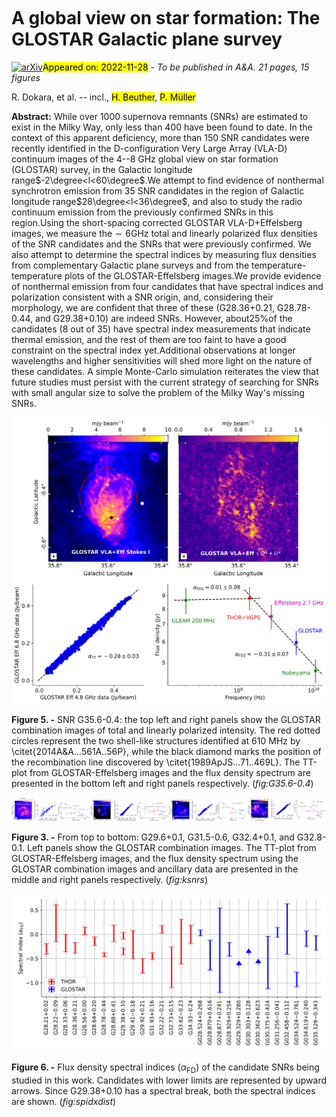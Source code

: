 <div class="macros" style="visibility:hidden;">
$\newcommand{\ensuremath}{}$
$\newcommand{\xspace}{}$
$\newcommand{\object}[1]{\texttt{#1}}$
$\newcommand{\farcs}{{.}''}$
$\newcommand{\farcm}{{.}'}$
$\newcommand{\arcsec}{''}$
$\newcommand{\arcmin}{'}$
$\newcommand{\ion}[2]{#1#2}$
$\newcommand{\textsc}[1]{\textrm{#1}}$
$\newcommand{\hl}[1]{\textrm{#1}}$
$\newcommand{\dok}{\citetalias{2021A&A...651A..86D}}$
$\newcommand{\loren}{\citetalias{2017A&A...605A..58A}}$</div>

<div class="macros" style="visibility:hidden;">
$\newcommand{$\ensuremath$}{}$
$\newcommand{$\xspace$}{}$
$\newcommand{$\object$}[1]{\texttt{#1}}$
$\newcommand{$\farcs$}{{.}''}$
$\newcommand{$\farcm$}{{.}'}$
$\newcommand{$\arcsec$}{''}$
$\newcommand{$\arcmin$}{'}$
$\newcommand{$\ion$}[2]{#1#2}$
$\newcommand{$\textsc$}[1]{\textrm{#1}}$
$\newcommand{$\hl$}[1]{\textrm{#1}}$
$\newcommand{$\dok$}{\citetalias{2021A&A...651A..86D}}$
$\newcommand{$\loren$}{\citetalias{2017A&A...605A..58A}}$</div>



<div id="title">

# A global view on star formation: The GLOSTAR Galactic plane survey

</div>
<div id="comments">

[![arXiv](https://img.shields.io/badge/arXiv-2211.13811-b31b1b.svg)](https://arxiv.org/abs/2211.13811)<mark>Appeared on: 2022-11-28</mark> - _To be published in A&A. 21 pages, 15 figures_

</div>
<div id="authors">

R. Dokara, et al. -- incl., <mark><mark>H. Beuther</mark></mark>, <mark><mark>P. Müller</mark></mark>

</div>
<div id="abstract">

**Abstract:** While over 1000 supernova remnants (SNRs) are estimated to exist in the Milky Way, only less than 400 have been found to date.  In the context of this apparent deficiency, more than 150 SNR candidates were recently identified in the D-configuration Very Large Array (VLA-D) continuum images of the 4--8 GHz global view on star formation (GLOSTAR) survey, in the Galactic longitude range$-2\degree<l<60\degree$.We attempt to find evidence of nonthermal synchrotron emission from 35 SNR candidates in the region of Galactic longitude range$28\degree<l<36\degree$, and also to study the radio continuum emission from the previously confirmed SNRs in this region.Using the short-spacing corrected GLOSTAR VLA-D+Effelsberg images, we measure the${\sim}6$GHz total and linearly polarized flux densities of the SNR candidates and the SNRs that were previously confirmed.  We also attempt to determine the spectral indices by measuring flux densities from complementary Galactic plane surveys and from the temperature-temperature plots of the GLOSTAR-Effelsberg images.We provide evidence of nonthermal emission from four candidates that have spectral indices and polarization consistent with a SNR origin, and, considering their morphology, we are confident that three of these (G28.36+0.21, G28.78-0.44, and G29.38+0.10) are indeed SNRs.  However, about$25\%$of the candidates (8 out of 35) have spectral index measurements that indicate thermal emission, and the rest of them are too faint to have a good constraint on the spectral index yet.Additional observations at longer wavelengths and higher sensitivities will shed more light on the nature of these candidates.  A simple Monte-Carlo simulation reiterates the view that future studies must persist with the current strategy of searching for SNRs with small angular size to solve the problem of the Milky Way's missing SNRs.

</div>

<div id="div_fig1">

<img src="tmp_2211.13811/./figs/G35.6-0.4.png" alt="Fig5" width="100%"/>

**Figure 5. -** SNR G35.6-0.4: the top left and right panels show the GLOSTAR combination images of total and linearly polarized intensity.  The red dotted circles represent the two shell-like structures identified at 610 MHz by \citet{2014A&A...561A..56P}, while the black diamond marks the position of the recombination line discovered by \citet{1989ApJS...71..469L}.  The TT-plot from GLOSTAR-Effelsberg images and the flux density spectrum are presented in the bottom left and right panels respectively.  (*fig:G35.6-0.4*)

</div>
<div id="div_fig2">

<img src="tmp_2211.13811/./figs/G29.6+0.1.png" alt="Fig3.1" width="25%"/><img src="tmp_2211.13811/./figs/G31.5-0.6.png" alt="Fig3.2" width="25%"/><img src="tmp_2211.13811/./figs/G32.4+0.1.png" alt="Fig3.3" width="25%"/><img src="tmp_2211.13811/./figs/G32.8-0.1.png" alt="Fig3.4" width="25%"/>

**Figure 3. -** From top to bottom: G29.6+0.1, G31.5-0.6, G32.4+0.1, and G32.8-0.1.  Left panels show the GLOSTAR combination images.  The TT-plot from GLOSTAR-Effelsberg images, and the flux density spectrum using the GLOSTAR combination images and ancillary data are presented in the middle and right panels respectively.   (*fig:ksnrs*)

</div>
<div id="div_fig3">

<img src="tmp_2211.13811/./figs/spidx_dist2.png" alt="Fig6" width="100%"/>

**Figure 6. -** Flux density spectral indices ($\alpha_{\mathrm{FD}}$) of the candidate SNRs being studied in this work.  Candidates with lower limits are represented by upward arrows.  Since G29.38+0.10 has a spectral break, both the spectral indices are shown.  (*fig:spidxdist*)

</div>